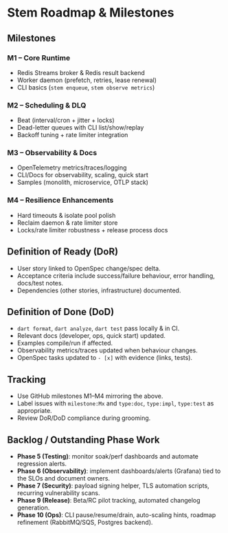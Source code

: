 # Stem Roadmap & Milestones

## Milestones

### M1 – Core Runtime
- Redis Streams broker & Redis result backend
- Worker daemon (prefetch, retries, lease renewal)
- CLI basics (`stem enqueue`, `stem observe metrics`)

### M2 – Scheduling & DLQ
- Beat (interval/cron + jitter + locks)
- Dead-letter queues with CLI list/show/replay
- Backoff tuning + rate limiter integration

### M3 – Observability & Docs
- OpenTelemetry metrics/traces/logging
- CLI/Docs for observability, scaling, quick start
- Samples (monolith, microservice, OTLP stack)

### M4 – Resilience Enhancements
- Hard timeouts & isolate pool polish
- Reclaim daemon & rate limiter store
- Locks/rate limiter robustness + release process docs

## Definition of Ready (DoR)
- User story linked to OpenSpec change/spec delta.
- Acceptance criteria include success/failure behaviour, error handling, docs/test notes.
- Dependencies (other stories, infrastructure) documented.

## Definition of Done (DoD)
- `dart format`, `dart analyze`, `dart test` pass locally & in CI.
- Relevant docs (developer, ops, quick start) updated.
- Examples compile/run if affected.
- Observability metrics/traces updated when behaviour changes.
- OpenSpec tasks updated to `- [x]` with evidence (links, tests).

## Tracking
- Use GitHub milestones M1–M4 mirroring the above.
- Label issues with `milestone:Mx` and `type:doc`, `type:impl`, `type:test` as appropriate.
- Review DoR/DoD compliance during grooming.

## Backlog / Outstanding Phase Work
- **Phase 5 (Testing)**: monitor soak/perf dashboards and automate regression alerts.
- **Phase 6 (Observability)**: implement dashboards/alerts (Grafana) tied to the SLOs and document owners.
- **Phase 7 (Security)**: payload signing helper, TLS automation scripts, recurring vulnerability scans.
- **Phase 9 (Release)**: Beta/RC pilot tracking, automated changelog generation.
- **Phase 10 (Ops)**: CLI pause/resume/drain, auto-scaling hints, roadmap refinement (RabbitMQ/SQS, Postgres backend).
